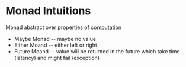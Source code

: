 # Monad Intuitions

Monad abstract over properties of computation
- Maybe Monad -- maybe no value
- Either Moand -- either left or right
- Future Moand -- value will be returned in the future
  which take time (latency) and might fail (exception)
